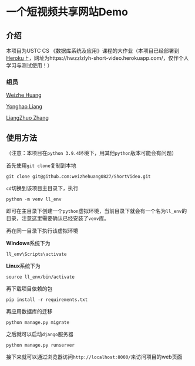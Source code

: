 # 一个短视频共享网站Demo



## 介绍

本项目为USTC CS 《数据库系统及应用》课程的大作业（本项目已经部署到[Heroku](https://www.heroku.com/)上，网址为https://hwzzlzlyh-short-video.herokuapp.com/，仅作个人学习与测试使用！）

### 组员

[Weizhe Huang](https://github.com/weizhehuang0827)

[Yonghao Liang](https://github.com/yonghaoL)

[LiangZhuo Zhang](https://github.com/NSF-Nagisa)

## 使用方法

（注意：本项目在`python 3.9.4`环境下，用其他`python`版本可能会有问题）

首先使用`git clone`复制到本地

```
git clone git@github.com:weizhehuang0827/ShortVideo.git
```

`cd`切换到该项目主目录下，执行

```
python -m venv ll_env
```

即可在主目录下创建一个`python`虚拟环境，当前目录下就会有一个名为`ll_env`的目录，注意这里需要确认已经安装了`venv`库。

再在同一目录下执行该虚拟环境

**Windows**系统下为

```
ll_env\Scripts\activate
```

**Linux**系统下为

```
source ll_env/bin/activate
```

再下载项目依赖的包

```
pip install -r requirements.txt
```

再应用数据库的迁移

```
python manage.py migrate
```

之后就可以启动`django`服务器

```
python manage.py runserver
```

接下来就可以通过浏览器访问`http://localhost:8000/`来访问项目的web页面